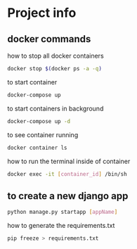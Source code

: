 # Project info

## docker commands

how to stop all docker containers

```bash
docker stop $(docker ps -a -q)
```

to start container

```bash
docker-compose up
```

to start containers in background

```bash
docker-compose up -d
```

to see container running

```bash
docker container ls
```

how to run the terminal inside of container

```bash
docker exec -it [container_id] /bin/sh
```

## to create a new django app

```bash
python manage.py startapp [appName]
```

how to generate the requirements.txt

```bash
pip freeze > requirements.txt
```
